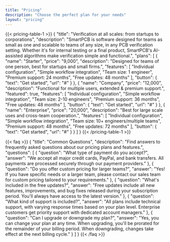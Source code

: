 ```yaml
---
title: "Pricing"
description: "Choose the perfect plan for your needs"
layout: "pricing"
---
```


{{< pricing-table-1 >}}
{
    "title": "Verification at all scales: from startups to corporations",
    "description": "SmartPCB is software designed for teams as small as one and scalable to teams of any size, in any PCB verification setting. Whether it's for internal testing or a final product, SmartPCB's AI-assisted algorithms make verification simple and functional.",
    "plans": [
        {
            "name": "Starter",
            "price": "9,000",
            "description": "Designed for teams of one person, best for startups and small firms.",
            "features": [
                "Individual configuration",
                "Simple workflow integration",
                "Team size: 1 engineer",
                "Premium support: 24 months",
                "Free updates: 48 months"
            ],
            "button": {
                "text": "Get started",
                "url": "#"
            }
        },
        {
            "name": "Company",
            "price": "12,000",
            "description": "Functional for multiple users, extended & premium support.",
            "featured": true,
            "features": [
                "Individual configuration",
                "Simple workflow integration",
                "Team size: 2-10 engineers",
                "Premium support: 36 months",
                "Free updates: 48 months"
            ],
            "button": {
                "text": "Get started",
                "url": "#"
            }
        },
        {
            "name": "Enterprise",
            "price": "20,000",
            "description": "Best for large scale uses and cross-team cooperation.",
            "features": [
                "Individual configuration",
                "Simple workflow integration",
                "Team size: 10+ engineers/multiple teams",
                "Premium support: 48 months",
                "Free updates: 72 months"
            ],
            "button": {
                "text": "Get started",
                "url": "#"
            }
        }
    ]
}
{{< /pricing-table-1 >}}

<div class="mt-16"></div>

{{< faq >}}
{
    "title": "Common Questions",
    "description": "Find answers to frequently asked questions about our pricing plans and features.",
    "questions": [
        {
            "question": "What type of payment do you accept?",
            "answer": "We accept all major credit cards, PayPal, and bank transfers. All payments are processed securely through our payment providers."
        },
        {
            "question": "Do you offer custom pricing for larger teams?",
            "answer": "Yes! If you have specific needs or a larger team, please contact our sales team for custom pricing tailored to your requirements."
        },
        {
            "question": "What's included in the free updates?",
            "answer": "Free updates include all new features, improvements, and bug fixes released during your subscription period. You'll always have access to the latest version."
        },
        {
            "question": "What kind of support is included?",
            "answer": "All plans include technical support, with varying response times based on your plan level. Enterprise customers get priority support with dedicated account managers."
        },
        {
            "question": "Can I upgrade or downgrade my plan?",
            "answer": "Yes, you can change your plan at any time. When upgrading, you'll be prorated for the remainder of your billing period. When downgrading, changes take effect at the next billing cycle."
        }
    ]
}
{{< /faq >}}
